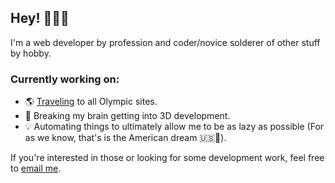 <h2>Hey! 🙋🏻‍♂️</h2>

<p>I'm a web developer by profession and coder/novice solderer of other stuff by hobby.</p>

<h3>Currently working on:</h3>

<ul>
  <li>🌎 <a href="https://www.johnheher.com/trip">Traveling</a> to all Olympic sites.</li>
  <li>🔎 Breaking my brain getting into 3D development.</li>
  <li>💡 Automating things to ultimately allow me to be as lazy as possible (For as we know, that's is the American dream 🇺🇸🫡).</li>
</ul>

<p>If you're interested in those or looking for some development work, feel free to <a href="mailto:johnheher@gmail.com">email me</a>.</p>

